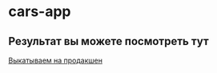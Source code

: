 # cars-app

## Результат вы можете посмотреть тут

[Выкатываем на продакшен](https://makcim80.github.io/cars-app/)

